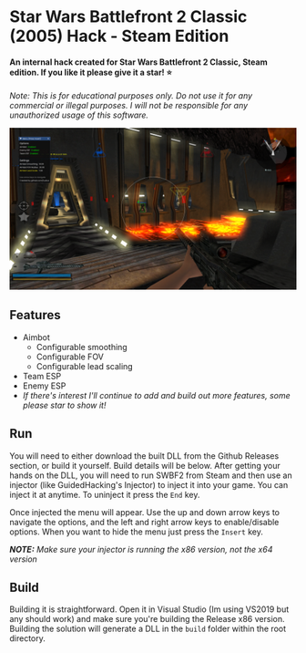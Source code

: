 ﻿# Star Wars Battlefront 2 Classic (2005) Hack - Steam Edition
#### An internal hack created for Star Wars Battlefront 2 Classic, Steam edition. If you like it please give it a star! ⭐ 

*Note: This is for educational purposes only. Do not use it for any commercial or illegal purposes. I will not be responsible for any unauthorized usage of this software.*

![img](https://github.com/Luukus/SWBF2-Classic-Hack/blob/440280259a330621f5c1628a4a09a0837ca655fe/img/in-game%20menu.png)

## Features
- Aimbot
  - Configurable smoothing
  - Configurable FOV
  - Configurable lead scaling
- Team ESP
- Enemy ESP
- *If there's interest I'll continue to add and build out more features, some please star to show it!*

## Run
You will need to either download the built DLL from the Github Releases section, or build it yourself. Build details will be below.
After getting your hands on the DLL, you will need to run SWBF2 from Steam and then use an injector (like GuidedHacking's Injector) to inject it into your game. You can inject it 
at anytime. To uninject it press the `End` key.

Once injected the menu will appear. Use the up and down arrow keys to navigate the options, and the left and right arrow keys to enable/disable options. When you want to hide the menu
just press the `Insert` key.

***NOTE:** Make sure your injector is running the x86 version, not the x64 version*

## Build 
Building it is straightforward. Open it in Visual Studio (Im using VS2019 but any should work) and make sure you're building the Release x86 version. Building the solution will generate a DLL in the `build` folder within the root directory.